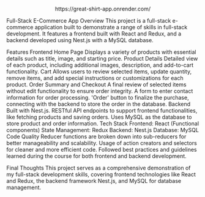 
<p align="center">
  https://great-shirt-app.onrender.com/
</p>


<p>Full-Stack E-Commerce App
Overview
This project is a full-stack e-commerce application built to demonstrate a range of skills in full-stack development. It features a frontend built with React and Redux, and a backend developed using Nest.js with a MySQL database.

Features
Frontend
Home Page
Displays a variety of products with essential details such as title, image, and starting price.
Product Details
Detailed view of each product, including additional images, description, and add-to-cart functionality.
Cart
Allows users to review selected items, update quantity, remove items, and add special instructions or customizations for each product.
Order Summary and Checkout
A final review of selected items without edit functionality to ensure order integrity.
A form to enter contact information for order processing.
'Order' button to finalize the purchase, connecting with the backend to store the order in the database.
Backend
Built with Nest.js.
RESTful API endpoints to support frontend functionalities, like fetching products and saving orders.
Uses MySQL as the database to store product and order information.
Tech Stack
Frontend: React (Functional components)
State Management: Redux
Backend: Nest.js
Database: MySQL
Code Quality
Reducer functions are broken down into sub-reducers for better manageability and scalability.
Usage of action creators and selectors for cleaner and more efficient code.
Followed best practices and guidelines learned during the course for both frontend and backend development.


Final Thoughts
This project serves as a comprehensive demonstration of my full-stack development skills, covering frontend technologies like React and Redux, the backend framework Nest.js, and MySQL for database management.</p>

